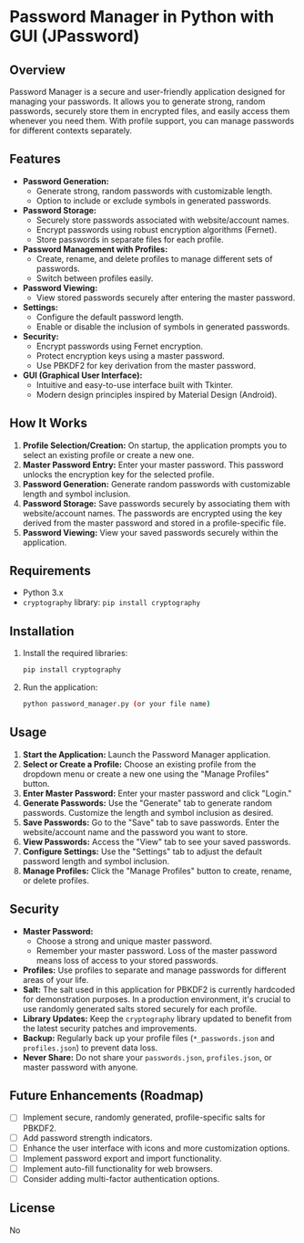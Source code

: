 # Password Manager in Python with GUI (JPassword)

## Overview

Password Manager is a secure and user-friendly application designed for managing your passwords. It allows you to generate strong, random passwords, securely store them in encrypted files, and easily access them whenever you need them. With profile support, you can manage passwords for different contexts separately.

## Features

*   **Password Generation:**
    *   Generate strong, random passwords with customizable length.
    *   Option to include or exclude symbols in generated passwords.
*   **Password Storage:**
    *   Securely store passwords associated with website/account names.
    *   Encrypt passwords using robust encryption algorithms (Fernet).
    *   Store passwords in separate files for each profile.
*   **Password Management with Profiles:**
    *   Create, rename, and delete profiles to manage different sets of passwords.
    *   Switch between profiles easily.
*   **Password Viewing:**
    *   View stored passwords securely after entering the master password.
*   **Settings:**
    *   Configure the default password length.
    *   Enable or disable the inclusion of symbols in generated passwords.
*   **Security:**
    *   Encrypt passwords using Fernet encryption.
    *   Protect encryption keys using a master password.
    *   Use PBKDF2 for key derivation from the master password.
*   **GUI (Graphical User Interface):**
    *   Intuitive and easy-to-use interface built with Tkinter.
    *   Modern design principles inspired by Material Design (Android).

## How It Works

1.  **Profile Selection/Creation:** On startup, the application prompts you to select an existing profile or create a new one.
2.  **Master Password Entry:** Enter your master password. This password unlocks the encryption key for the selected profile.
3.  **Password Generation:** Generate random passwords with customizable length and symbol inclusion.
4.  **Password Storage:** Save passwords securely by associating them with website/account names. The passwords are encrypted using the key derived from the master password and stored in a profile-specific file.
5.  **Password Viewing:** View your saved passwords securely within the application.

## Requirements

*   Python 3.x
*   `cryptography` library: `pip install cryptography`

## Installation

1.  Install the required libraries:
    ```bash
    pip install cryptography
    ```
2.  Run the application:
    ```bash
    python password_manager.py (or your file name)
    ```

## Usage

1.  **Start the Application:** Launch the Password Manager application.
2.  **Select or Create a Profile:** Choose an existing profile from the dropdown menu or create a new one using the "Manage Profiles" button.
3.  **Enter Master Password:** Enter your master password and click "Login."
4.  **Generate Passwords:** Use the "Generate" tab to generate random passwords. Customize the length and symbol inclusion as desired.
5.  **Save Passwords:** Go to the "Save" tab to save passwords. Enter the website/account name and the password you want to store.
6.  **View Passwords:** Access the "View" tab to see your saved passwords.
7.  **Configure Settings:** Use the "Settings" tab to adjust the default password length and symbol inclusion.
8.  **Manage Profiles:** Click the "Manage Profiles" button to create, rename, or delete profiles.

## Security

*   **Master Password:**
    *   Choose a strong and unique master password.
    *   Remember your master password. Loss of the master password means loss of access to your stored passwords.
*   **Profiles:** Use profiles to separate and manage passwords for different areas of your life.
*   **Salt:** The salt used in this application for PBKDF2 is currently hardcoded for demonstration purposes. In a production environment, it's crucial to use randomly generated salts stored securely for each profile.
*   **Library Updates:** Keep the `cryptography` library updated to benefit from the latest security patches and improvements.
*   **Backup:** Regularly back up your profile files (`*_passwords.json` and `profiles.json`) to prevent data loss.
*   **Never Share:** Do not share your `passwords.json`, `profiles.json`, or master password with anyone.

## Future Enhancements (Roadmap)

*   [ ] Implement secure, randomly generated, profile-specific salts for PBKDF2.
*   [ ] Add password strength indicators.
*   [ ] Enhance the user interface with icons and more customization options.
*   [ ] Implement password export and import functionality.
*   [ ] Implement auto-fill functionality for web browsers.
*   [ ] Consider adding multi-factor authentication options.

## License
No
